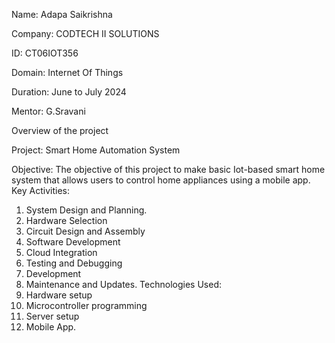 Name: Adapa Saikrishna


Company: CODTECH II SOLUTIONS


ID: CT06IOT356


Domain: Internet Of Things


Duration: June to July 2024


Mentor: G.Sravani


Overview of the project


Project: Smart Home Automation System




Objective: The objective of this project to make basic Iot-based smart home system that allows users to control home appliances using a mobile app.
Key Activities:
 1. System Design and Planning.
 2. Hardware Selection
 3. Circuit Design and Assembly
 4. Software Development
 5. Cloud Integration
 6. Testing and Debugging
 7. Development
 8. Maintenance and Updates.
Technologies Used:
 1. Hardware setup
 2. Microcontroller programming
 3. Server setup
 4. Mobile App.
   
